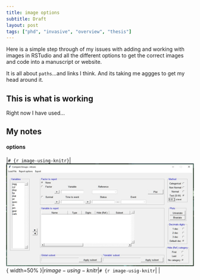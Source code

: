 ```yaml
---
title: image options
subtitle: Draft
layout: post
tags: ["phd", "invasive", "overview", "thesis"]
---
```


Here is a simple step through of my issues with adding and working with images in RSTudio and all the different options to get the correct images and code into a manuscript or website.

It is all about `paths`...and links I think. And its taking me aggges to get my head around it.

## This is what is working

Right now I have used...

## My notes

#### options

|```# {r image-using-knitr}```|![image](./_assets/img/compareGroups-gui-shot.jpg){ width=50% }|${r image-using-knitr}$|```# {r image-usig-knitr```|
|